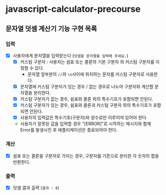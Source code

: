 # javascript-calculator-precourse

## 문자열 덧셈 계산기 기능 구현 목록

### 입력

- [x] 사용자에게 문자열을 입력받는다 (`덧셈할 문자열을 입력해 주세요.`)
  - [x] 커스텀 구분자 : 사용자는 쉼표 또는 콜론의 기본 구분자 외 커스텀 구분자를 지정할 수 있다.
    - 문자열 앞부분의 `//`와 `\n`사이에 위치하는 문자를 커스텀 구분자로 사용한다.
  - [x] 문자열에 커스텀 구분자가 있는 경우 / 없는 경우로 나누어 구분자와 계산할 문자열을 분리한다.
  - [x] 커스텀 구분자가 없는 경우, 쉼표와 콜론 외의 특수기호가 포함되면 안된다.
  - [x] 커스텀 구분자가 있는 경우, 쉼표와 콜론과 커스텀 구분자 외의 특수기호가 포함되면 안된다.
  - [x] 사용자의 입력값은 특수기호(구분자)와 양수로만 이루어져 있어야 한다.
  - 사용자가 잘못된 값을 입력할 경우 "[ERROR]"로 시작하는 메시지와 함께 Error를 발생시킨 후 애플리케이션은 종료되어야 한다.

### 계산

- [x] 쉼표 또는 콜론을 구분자로 가지는 경우, 구분자를 기준으로 분리한 각 숫자의 합을 반환한다.

### 출력

- [x] 덧셈 결과 출력 (`결과 : 6`)
